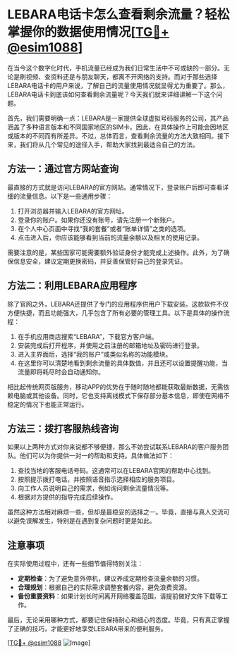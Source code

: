 # LEBARA电话卡怎么查看剩余流量？轻松掌握你的数据使用情况[[TG💪+ @esim1088](https://t.me/s/esim1088)]

在当今这个数字化时代，手机流量已经成为我们日常生活中不可或缺的一部分。无论是刷视频、查资料还是与朋友聊天，都离不开网络的支持。而对于那些选择LEBARA电话卡的用户来说，了解自己的流量使用情况就显得尤为重要了。那么，LEBARA电话卡到底该如何查看剩余流量呢？今天我们就来详细讲解一下这个问题。

首先，我们需要明确一点：LEBARA是一家提供全球虚拟号码服务的公司，其产品涵盖了多种语言版本和不同国家地区的SIM卡。因此，在具体操作上可能会因地区或版本的不同而有所差异。不过，总体而言，查看剩余流量的方法大致相同。接下来，我们将从几个常见的途径入手，帮助大家找到最适合自己的方法。

## 方法一：通过官方网站查询

最直接的方式就是访问LEBARA的官方网站。通常情况下，登录账户后即可查看详细的流量信息。以下是一些通用步骤：

1. 打开浏览器并输入LEBARA的官方网址。
2. 登录你的账户。如果你还没有账号，请先注册一个新账户。
3. 在个人中心页面中寻找“我的套餐”或者“账单详情”之类的选项。
4. 点击进入后，你应该能够看到当前的流量余额以及相关的使用记录。

需要注意的是，某些国家可能需要额外验证身份才能完成上述操作。此外，为了确保信息安全，建议定期更换密码，并妥善保管好自己的登录凭证。

## 方法二：利用LEBARA应用程序

除了官网之外，LEBARA还提供了专门的应用程序供用户下载安装。这款软件不仅方便快捷，而且功能强大，几乎包含了所有必要的管理工具。以下是具体的操作流程：

1. 在手机应用商店搜索“LEBARA”，下载官方客户端。
2. 安装完成后打开程序，并使用之前注册的邮箱地址及密码进行登录。
3. 进入主界面后，选择“我的账户”或类似名称的功能模块。
4. 在这里你可以清楚地看到剩余流量的具体数值，并且还可以设置提醒功能，当流量即将耗尽时会自动通知你。

相比起传统网页版服务，移动APP的优势在于随时随地都能获取最新数据，无需依赖电脑或其他设备。同时，它也支持离线模式下保存部分基本信息，即使在网络不稳定的情况下也能正常运行。

## 方法三：拨打客服热线咨询

如果以上两种方式对你来说都不够便捷，那么不妨尝试联系LEBARA的客户服务团队。他们可以为你提供一对一的帮助和支持。具体做法如下：

1. 查找当地的客服电话号码。这通常可以在LEBARA官网的帮助中心找到。
2. 按照提示拨打电话，并按照语音指示选择相应的服务项目。
3. 向工作人员说明自己的需求，例如询问剩余流量情况等。
4. 根据对方提供的指导完成后续操作。

虽然这种方法相对麻烦一些，但却是最稳妥的选择之一。毕竟，直接与真人交流可以避免误解发生，特别是在遇到复杂问题时更是如此。

## 注意事项

在实际使用过程中，还有一些细节值得特别关注：

- **定期检查**：为了避免意外停机，建议养成定期检查流量余额的习惯。
- **合理规划**：根据自己的实际需求调整套餐内容，避免浪费资源。
- **备份重要资料**：如果计划长时间离开网络覆盖范围，请提前做好文件下载等工作。

最后，无论采用哪种方式，都要记住保持耐心和细心的态度。毕竟，只有真正掌握了正确的技巧，才能更好地享受LEBARA带来的便利服务。

[[TG💪+ @esim1088](https://t.me/s/esim1088) ![Image](https://i.postimg.cc/4NQfJmqS/Snipaste-2025-05-13-00-14-12.png)]